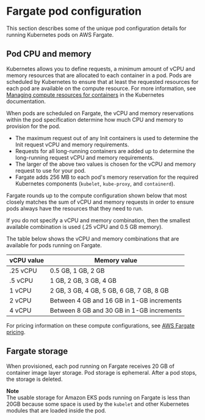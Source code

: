 # Fargate pod configuration<a name="fargate-pod-configuration"></a>

This section describes some of the unique pod configuration details for running Kubernetes pods on AWS Fargate\.

## Pod CPU and memory<a name="fargate-cpu-and-memory"></a>

Kubernetes allows you to define requests, a minimum amount of vCPU and memory resources that are allocated to each container in a pod\. Pods are scheduled by Kubernetes to ensure that at least the requested resources for each pod are available on the compute resource\. For more information, see [Managing compute resources for containers](https://kubernetes.io/docs/concepts/configuration/manage-compute-resources-container/) in the Kubernetes documentation\.

When pods are scheduled on Fargate, the vCPU and memory reservations within the pod specification determine how much CPU and memory to provision for the pod\.
+ The maximum request out of any Init containers is used to determine the Init request vCPU and memory requirements\.
+ Requests for all long\-running containers are added up to determine the long\-running request vCPU and memory requirements\.
+ The larger of the above two values is chosen for the vCPU and memory request to use for your pod\.
+ Fargate adds 256 MB to each pod's memory reservation for the required Kubernetes components \(`kubelet`, `kube-proxy`, and `containerd`\)\.

Fargate rounds up to the compute configuration shown below that most closely matches the sum of vCPU and memory requests in order to ensure pods always have the resources that they need to run\.

If you do not specify a vCPU and memory combination, then the smallest available combination is used \(\.25 vCPU and 0\.5 GB memory\)\.

The table below shows the vCPU and memory combinations that are available for pods running on Fargate\. 


|  vCPU value  |  Memory value  | 
| --- | --- | 
|  \.25 vCPU  |  0\.5 GB, 1 GB, 2 GB  | 
|  \.5 vCPU  |  1 GB, 2 GB, 3 GB, 4 GB  | 
|  1 vCPU  |  2 GB, 3 GB, 4 GB, 5 GB, 6 GB, 7 GB, 8 GB  | 
|  2 vCPU  |  Between 4 GB and 16 GB in 1\-GB increments  | 
|  4 vCPU  |  Between 8 GB and 30 GB in 1\-GB increments  | 

For pricing information on these compute configurations, see [AWS Fargate pricing](https://aws.amazon.com/fargate/pricing/)\.

## Fargate storage<a name="fargate-storage"></a>

When provisioned, each pod running on Fargate receives 20 GB of container image layer storage\. Pod storage is ephemeral\. After a pod stops, the storage is deleted\.

**Note**  
The usable storage for Amazon EKS pods running on Fargate is less than 20GB because some space is used by the `kubelet` and other Kubernetes modules that are loaded inside the pod\.